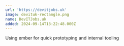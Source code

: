 ```yaml
---
url: 'https://devitjobs.uk'
image: devituk-rectangle.png
name: DevITJobs.uk
added: 2024-09-14T13:22:48.000Z
---
```

Using ember for quick prototyping and internal tooling
